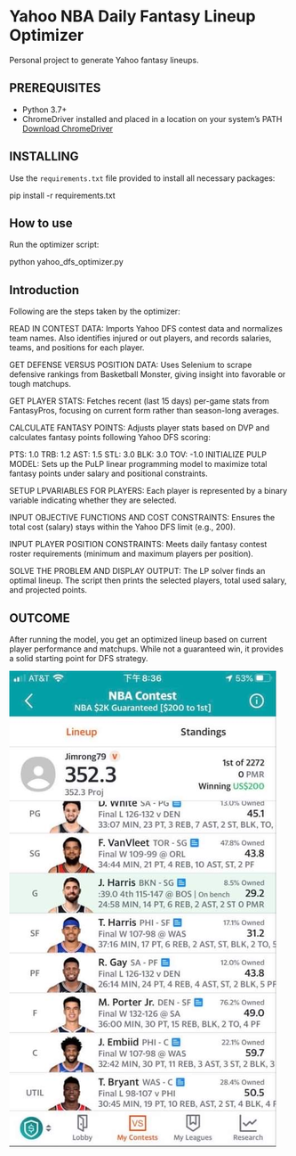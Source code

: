# Yahoo NBA Daily Fantasy Lineup Optimizer

Personal project to generate Yahoo fantasy lineups.

## PREREQUISITES

- Python 3.7+
- ChromeDriver installed and placed in a location on your system’s PATH  
  [Download ChromeDriver](https://chromedriver.chromium.org/downloads)

## INSTALLING

Use the `requirements.txt` file provided to install all necessary packages:

pip install -r requirements.txt

## How to use

Run the optimizer script:

python yahoo_dfs_optimizer.py

## Introduction

Following are the steps taken by the optimizer:

READ IN CONTEST DATA:
Imports Yahoo DFS contest data and normalizes team names. Also identifies injured or out players, and records salaries, teams, and positions for each player.

GET DEFENSE VERSUS POSITION DATA:
Uses Selenium to scrape defensive rankings from Basketball Monster, giving insight into favorable or tough matchups.

GET PLAYER STATS:
Fetches recent (last 15 days) per-game stats from FantasyPros, focusing on current form rather than season-long averages.

CALCULATE FANTASY POINTS:
Adjusts player stats based on DVP and calculates fantasy points following Yahoo DFS scoring:

PTS: 1.0
TRB: 1.2
AST: 1.5
STL: 3.0
BLK: 3.0
TOV: -1.0
INITIALIZE PULP MODEL:
Sets up the PuLP linear programming model to maximize total fantasy points under salary and positional constraints.

SETUP LPVARIABLES FOR PLAYERS:
Each player is represented by a binary variable indicating whether they are selected.

INPUT OBJECTIVE FUNCTIONS AND COST CONSTRAINTS:
Ensures the total cost (salary) stays within the Yahoo DFS limit (e.g., 200).

INPUT PLAYER POSITION CONSTRAINTS:
Meets daily fantasy contest roster requirements (minimum and maximum players per position).

SOLVE THE PROBLEM AND DISPLAY OUTPUT:
The LP solver finds an optimal lineup. The script then prints the selected players, total used salary, and projected points.

## OUTCOME

After running the model, you get an optimized lineup based on current player performance and matchups. While not a guaranteed win, it provides a solid starting point for DFS strategy.

![](/images/winning.jpg)
